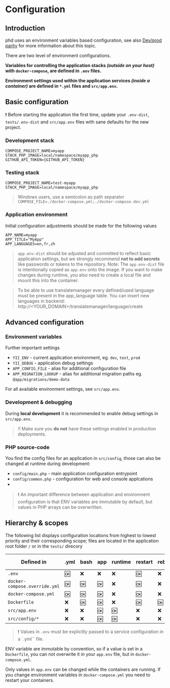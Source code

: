 Configuration
=============

## Introduction

phd uses an environment variables based configuration, see also [Dev/prod parity](http://12factor.net/dev-prod-parity) for more information about this topic.

There are two level of environment configurations. 

**Variables for controlling the application stacks *(outside on your host)* with `docker-compose`, are defined in `.env` files.**

**Environment settings used within the application services *(inside a container)* are defined in `*.yml` files and `src/app.env`.**

## Basic configuration

:exclamation: Before starting the application the first time, update your `.env-dist`, `tests/.env-dist` and `src/app.env` files with sane defaults for the new project.

### Development stack

	COMPOSE_PROJECT_NAME=myapp
	STACK_PHP_IMAGE=local/namespace/myapp_php
	GITHUB_API_TOKEN={GITHUB_API_TOKEN}

### Testing stack

	COMPOSE_PROJECT_NAME=test-myapp
	STACK_PHP_IMAGE=local/namespace/myapp_php

> Windows users, use a semicolon as path separator `COMPOSE_FILE=./docker-compose.yml;./docker-compose.dev.yml`

### Application environment

Initial configuration adjustments should be made for the following values

	APP_NAME=myapp
	APP_TITLE="MyApp"
	APP_LANGUAGES=en,fr,zh

> `app.env-dist` should be adjusted and committed to reflect basic application settings, but we strongly recommend **not to add secrets** like passwords or tokens to the repository. 
> Note: The `app.env-dist` file is intentionally copied as `app.env` onto the image. If you want to make changes during runtime, you also need to create a local file and mount this into the container.

> To be able to use translatemanager every defined/used language must be present in the app_language table. 
> You can insert new languages in backend:
> http://<YOUR_DOMAIN>/translatemanager/language/create

## Advanced configuration

### Environment variables

Further important settings

 - `YII_ENV` - current application environment, eg. `dev`, `test`, `prod`
 - `YII_DEBUG` - application debug settings 
 - `APP_CONFIG_FILE` - alias for  additional configuration file
 - `APP_MIGRATION_LOOKUP` - alias for additional migration paths eg. `@app/migrations/demo-data`

For all available environment settings, see `src/app.env`.

### Development & debugging

During **local development** it is recommended to enable debug settings in `src/app.env`.

    

> :bangbang: Make sure you **do not** have these settings enabled in production deployments.

### PHP source-code

You find the config files for an application in `src/config`, those can also be changed at runtime during development:

 - `config/main.php` - main application configuration entrypoint
 - `config/common.php` - configuration for web and console applcations
 - 

> :exclamation: An important difference between application and environment configuration is that
> ENV variables are immutable by default, but values in PHP arrays can be overwritten.


## Hierarchy & scopes

The following list displays configuration locations from highest to lowest priority and their corresponding scope; files are located in the application root folder `/` or in the `tests/` direcory

| Defined in | .yml | bash | app | runtime | restart | rebuild | variable replacement |
|------------|------|------|-----|---|---|---|---|
| `.env`     | :ok: | :x: | :x: | :x: | :ok: | :x: | :x: |
| `docker-compose.override.yml` | :ok: | :ok: | :ok: | :x: | :ok: | :x: | :ok:
| `docker-compose.yml` | :ok: | :ok: | :ok: | :x:| :ok: | :x: | :ok:
| `Dockerfile` | :x: | :ok: | :ok: | :x:| :ok: | :ok: | :x: 
| `src/app.env`  | :x: | :x: | :ok: | :ok: | :x: | :x: | :ok:
| `src/config/*`  | :x: | :x: | :ok: | :ok: | :x: | :x: | :ok:

> :exclamation: Values in `.env` must be explicitly passed to a service configuration in a `.yml`` file.

ENV variable are immutable by convention, so if a value is set in a `Dockerfile`, you can not
 overwrite it in your `app.env` file, but in `docker-compose.yml`.

Only values in `app.env` can be changed while the containers are running. If you change environment variables in 
`docker-compose.yml` you need to restart your containers.  

